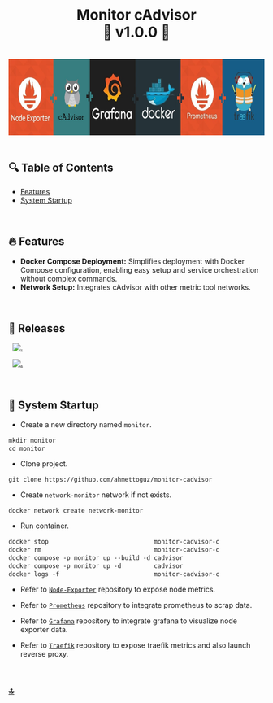 <h1 id="top" align="center">Monitor cAdvisor <br/> 🚢 v1.0.0 🚢</h1>

<br>

<div align="center">
    <img height=150 src="assets/banner/banner.png">
</div>

<br>

## 🔍 Table of Contents

- [Features](#features)
- [System Startup](#system-startup)

<br/>

<h2 id="features">🔥 Features</h2>

- **Docker Compose Deployment:** Simplifies deployment with Docker Compose configuration, enabling easy setup and service orchestration without complex commands.
- **Network Setup:** Integrates cAdvisor with other metric tool networks.

<br/>

<h2 id="releases">🚢 Releases</h2>

&nbsp; [![.](https://img.shields.io/badge/1.1.0-233838?style=flat&label=version&labelColor=111727&color=1181A1)](https://github.com/ahmettoguz/monitor-cadvisor/tree/v1.1.0)

&nbsp; [![.](https://img.shields.io/badge/1.0.0-233838?style=flat&label=version&labelColor=111727&color=1181A1)](https://github.com/ahmettoguz/monitor-cadvisor/tree/v1.0.0)

<br/>

<h2 id="system-startup">🚀 System Startup</h2>

- Create a new directory named `monitor`.

```
mkdir monitor
cd monitor
```

- Clone project.

```
git clone https://github.com/ahmettoguz/monitor-cadvisor
```

- Create `network-monitor` network if not exists.

```
docker network create network-monitor
```

- Run container.

```
docker stop                             monitor-cadvisor-c
docker rm                               monitor-cadvisor-c
docker compose -p monitor up --build -d cadvisor
docker compose -p monitor up -d         cadvisor
docker logs -f                          monitor-cadvisor-c
```

- Refer to [`Node-Exporter`](https://github.com/ahmettoguz/monitor-node-exporter) repository to expose node metrics.

- Refer to [`Prometheus`](https://github.com/ahmettoguz/monitor-prometheus) repository to integrate prometheus to scrap data.

- Refer to [`Grafana`](https://github.com/ahmettoguz/monitor-grafana) repository to integrate grafana to visualize node exporter data.

- Refer to [`Traefik`](https://github.com/ahmettoguz/core-traefik) repository to expose traefik metrics and also launch reverse proxy.

<br/>

### [🔝](#top)
